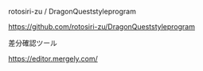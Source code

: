 rotosiri-zu
/
DragonQueststyleprogram

https://github.com/rotosiri-zu/DragonQueststyleprogram


差分確認ツール

https://editor.mergely.com/
